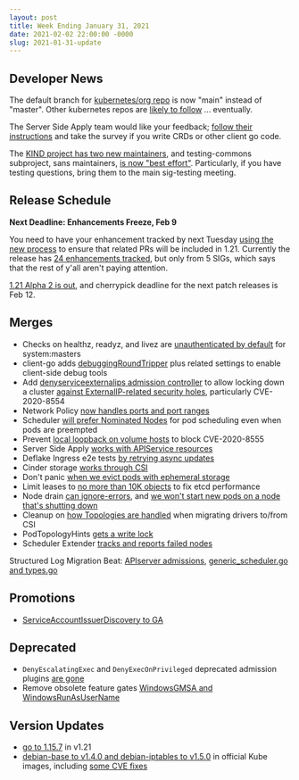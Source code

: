 ```yaml
---
layout: post
title: Week Ending January 31, 2021
date: 2021-02-02 22:00:00 -0000
slug: 2021-01-31-update
---
```


## Developer News

The default branch for [kubernetes/org repo](https://github.com/kubernetes/org) is now "main" instead of "master".  Other kubernetes repos are [likely to follow](https://github.com/kubernetes/org/issues/2222) ... eventually.

The Server Side Apply team would like your feedback; [follow their instructions](https://docs.google.com/document/d/121FWis7sIzdG83H9T8G2qvSB6inxJoUub5KsVwFDa60) and take the survey if you write CRDs or other client go code.

The [KIND project has two new maintainers](https://github.com/kubernetes-sigs/kind/pull/2025), and testing-commons subproject, sans maintainers, [is now "best effort"](https://github.com/kubernetes/community/pull/5440).  Particularly, if you have testing questions, bring them to the main sig-testing meeting.

## Release Schedule

**Next Deadline: Enhancements Freeze, Feb 9**

You need to have your enhancement tracked by next Tuesday [using the new process](https://groups.google.com/g/kubernetes-dev/c/Hn1bm9YJP6c/m/Y4d4HcDOBAAJ) to ensure that related PRs will be included in 1.21.  Currently the release has [24 enhancements tracked](https://groups.google.com/g/kubernetes-dev/c/-nTNtBBHL2Y), but only from 5 SIGs, which says that the rest of y'all aren't paying attention.

[1.21 Alpha 2 is out](https://github.com/kubernetes/kubernetes/blob/master/CHANGELOG/CHANGELOG-1.21.md), and cherrypick deadline for the next patch releases is Feb 12.

## Merges

* Checks on healthz, readyz, and livez are [unauthenticated by default](https://github.com/kubernetes/kubernetes/pull/98325) for system:masters
* client-go adds [debuggingRoundTripper](https://github.com/kubernetes/kubernetes/pull/98324) plus related settings to enable client-side debug tools
* Add [denyserviceexternalips admission controller](https://github.com/kubernetes/kubernetes/pull/97395) to allow locking down a cluster [against ExternalIP-related security holes](https://github.com/kubernetes/enhancements/pull/2176), particularly CVE-2020-8554
* Network Policy [now handles ports and port ranges](https://github.com/kubernetes/kubernetes/pull/97058)
* Scheduler [will prefer Nominated Nodes](https://github.com/kubernetes/kubernetes/pull/93179) for pod scheduling even when pods are preempted
* Prevent [local loopback on volume hosts](https://github.com/kubernetes/kubernetes/pull/97934) to block CVE-2020-8555
* Server Side Apply [works with APIService resources](https://github.com/kubernetes/kubernetes/pull/98576)
* Deflake Ingress e2e tests [by retrying async updates](https://github.com/kubernetes/kubernetes/pull/98430)
* Cinder storage [works through CSI](https://github.com/kubernetes/kubernetes/pull/98311)
* Don't panic [when we evict pods with ephemeral storage](https://github.com/kubernetes/kubernetes/pull/98261)
* Limit leases to [no more than 10K objects](https://github.com/kubernetes/kubernetes/pull/98257) to fix etcd performance
* Node drain [can ignore-errors](https://github.com/kubernetes/kubernetes/pull/98203), and [we won't start new pods on a node that's shutting down](https://github.com/kubernetes/kubernetes/pull/98005)
* Cleanup on [how Topologies are handled](https://github.com/kubernetes/kubernetes/pull/97823) when migrating drivers to/from CSI
* PodTopologyHints [gets a write lock](https://github.com/kubernetes/kubernetes/pull/95111)
* Scheduler Extender [tracks and reports failed nodes](https://github.com/kubernetes/kubernetes/pull/92866)


Structured Log Migration Beat: [APIserver admissions](https://github.com/kubernetes/kubernetes/pull/98138), [generic_scheduler.go and types.go](https://github.com/kubernetes/kubernetes/pull/98138)

## Promotions

* [ServiceAccountIssuerDiscovery to GA](https://github.com/kubernetes/kubernetes/pull/98553)

## Deprecated

* `DenyEscalatingExec` and `DenyExecOnPrivileged` deprecated admission plugins [are gone](https://github.com/kubernetes/kubernetes/pull/98669)
* Remove obsolete feature gates [WindowsGMSA and WindowsRunAsUserName](https://github.com/kubernetes/kubernetes/pull/96531)


## Version Updates

* [go to 1.15.7](https://github.com/kubernetes/kubernetes/pull/98363) in v1.21
* [debian-base to v1.4.0 and debian-iptables to v1.5.0](https://github.com/kubernetes/kubernetes/pull/98526) in official Kube images, including [some CVE fixes](https://github.com/kubernetes/kubernetes/pull/98401)
